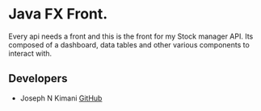 <h1> Java FX Front.</h1>
<p>
Every api needs a front and this is the front for my Stock manager API.
Its composed of a dashboard, data tables and other various components to interact with.
</p>

 ## Developers
- Joseph N Kimani [GitHub](https://github.com/kimjose)

